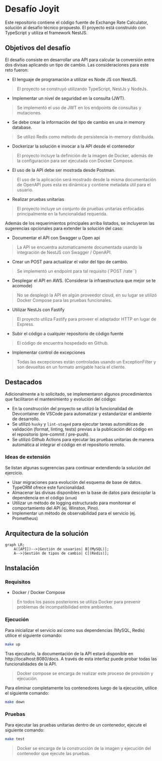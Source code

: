 # Desafío Joyit

Este repositorio contiene el código fuente de Exchange Rate Calculator, solución al desafío técnico propuesto. El proyecto está construido con TypeScript y utiliza el framework NestJS.

## Objetivos del desafío

El desafío consiste en desarrollar una API para calcular la conversión entre dos divisas aplicando un tipo de cambio. Las consideraciones para este reto fueron:

- El lenguaje de programación a utilizar es Node JS con NestJS.

> El proyecto se construyó utilizando TypeScript, NestJs y NodeJs.

- Implementar un nivel de seguridad en la consulta (JWT).

> Se implementó el uso de JWT en los endpoints de consultas y mutaciones.

- Se debe crear la información del tipo de cambio en una in memory database.

> Se utilizó Redis como método de persistencia in-memory distribuida.

- Dockerizar la solución e invocar a la API desde el contenedor

> El proyecto incluye la definición de la imagen de Docker, además de la configuración para ser ejecutada con Docker Compose.

- El uso de la API debe ser mostrada desde Postman.

> El uso de la aplicación será mostrado desde la misma documentación de OpenAPI pues esta es dinámica y contiene metadata útil para el usuario.

- Realizar pruebas unitarias

> El proyecto incluye un conjunto de pruebas unitarias enfocadas principalmente en la funcionalidad requerida.

Además de los requerimientos principales arriba listados, se incluyeron las sugerencias opcionales para extender la solución del caso:

- Documentar el API con Swagger u Open api

> La API se encuentra automaticamente documentada usando la integración de NestJS con Swagger / OpenAPI.

- Crear un POST para actualizar el valor del tipo de cambio.

> Se implementó un endpoint para tal requisito (`POST /rate``)

- Desplegar el API en AWS. (Considerar la infraestructura que mejor se te acomode)

> No se desplegó la API en algún proveedor cloud, en su lugar se utilizó Docker Compose para las pruebas funcionales.

- Utilizar NestJs con Fastify

> El proyecto utiliza Fastify para proveer el adaptador HTTP en lugar de Express.

- Subir el código a cualquier repositorio de código fuente

> El código de encuentra hospedado en Github.

- Implementar control de excepciones

> Todas las excepciones están controladas usando un ExceptionFilter y son devueltas en un formato amigable hacia el cliente.

## Destacados

Adicionalmente a lo solicitado, se implementaron algunos procedimientos que facilitaron el mantenimiento y evolución del código:

- En la construcción del proyecto se utilizó la funcionalidad de Devcontainer de VSCode para automatizar y estandarizar el ambiente de desarrollo.
- Se utilizó `husky` y `lint-staged` para ejecutar tareas automáticas de validación (format, linting, tests) previas a la publicación del código en el repositorio (pre-commit / pre-push).
- Se utilizó Github Actions para ejecutar las pruebas unitarias de manera automática al integrar el código en el repositorio remoto.

### Ideas de extensión

Se listan algunas sugerencias para continuar extendiendo la solución del ejercicio.

- Usar migraciones para evolución del esquema de base de datos. TypeORM ofrece este funcionalidad.
- Almacenar las divisas disponibles en la base de datos para descoplar la dependencia en el código (`enum`)
- Utilizar un método de logging estructurado para monitorear el comportamiento del API (ej. Winston, Pino).
- Implementar un método de observabilidad para el servicio (ej. Prometheus)

## Arquitectura de la solución

```mermaid
graph LR;
    A([API])-->|Gestión de usuarios| B[(MySQL)];
    A-->|Gestión de tipos de cambio| C[(Redis)];
```

## Instalación

### Requisitos

- Docker / Docker Compose

> En todos los pasos posteriores se utiliza Docker para prevenir problemas de incompatibilidad entre ambientes.

### Ejecución

Para inicializar el servicio así como sus dependencias (MySQL, Redis) utilice el siguiente comando:

```zsh
make up
```

Tras ejecutarlo, la documentación de la API estará disponible en http://localhost:8080/docs. A través de esta interfaz puede probar todas las funcionalidades de la API.

> Docker compose se encarga de realizar este proceso de provisión y ejecución.

Para eliminar completamente los contenedores luego de la ejecución, utilice el siguiente comando:

```zsh
make down
```

### Pruebas

Para ejecutar las pruebas unitarias dentro de un contenedor, ejecute el siguiente comando:

```zsh
make test
```

> Docker se encarga de la construcción de la imagen y ejecución del contenedor que ejecute las pruebas.
